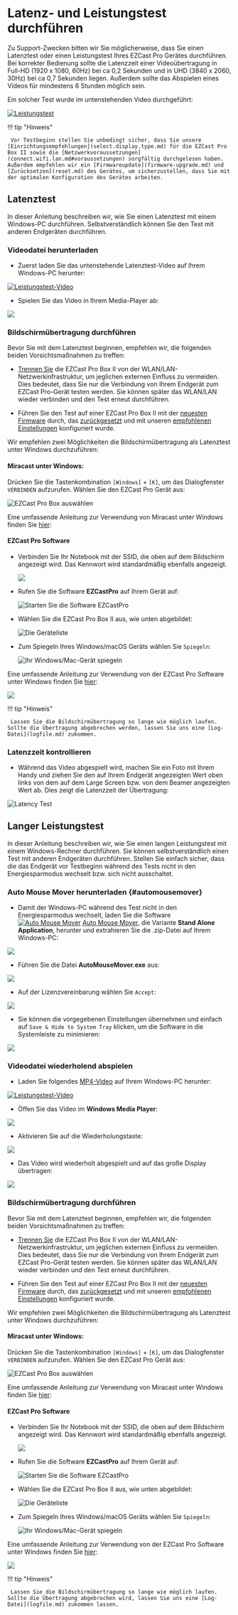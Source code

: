 # Latenz- und Leistungstest durchführen

Zu Support-Zwecken bitten wir Sie möglicherweise, dass Sie einen Latenztest oder einen Leistungstest Ihres EZCast Pro Gerätes durchführen. Bei korrekter Bedienung sollte die Latenzzeit einer Videoübertragung in Full-HD (1920 x 1080, 60Hz) bei ca 0,2 Sekunden und in UHD (3840 x 2060, 30Hz) bei ca 0,7 Sekunden liegen. Außerdem sollte das Abspielen eines Videos für mindestens 6 Stunden möglich sein.

Ein solcher Test wurde im untenstehenden Video durchgeführt:

[![Leistungstest](/assets/img/thumbnail.video.performancetest1.png "Leistungstest")](https://assets.stueber.de/videos/qp.u01.latencetest.mp4 "Leistungstest")

!!! tip "Hinweis"

     Vor Testbeginn stellen Sie unbedingt sicher, dass Sie unsere [Einrichtungsempfehlungen](select.display.type.md) für die EZCast Pro Box II sowie die [Netzwerkvoraussetzungen](connect.wifi.lan.md#voraussetzungen) sorgfältig durchgelesen haben. Außerdem empfehlen wir ein [Firmwareupdate](firmware-upgrade.md) und [Zurücksetzen](reset.md) des Gerätes, um sicherzustellen, dass Sie mit der optimalen Konfiguration des Gerätes arbeiten.
	 
## Latenztest

In dieser Anleitung beschreiben wir, wie Sie einen Latenztest mit einem Windows-PC durchführen. Selbstverständlich können Sie den Test mit anderen Endgeräten durchführen.

### Videodatei herunterladen

* Zuerst laden Sie das untenstehende Latenztest-Video auf Ihrem Windows-PC herunter:

[![Leistungstest-Video](/assets/img/thumbnail.video.performancetest2.png)](https://assets.stueber.de/videos/performancetest.mp4)

* Spielen Sie das Video in Ihrem Media-Player ab:

![](/assets/img/video.open.in.mediaplayer.png)

### Bildschirmübertragung durchführen

Bevor Sie mit dem Latenztest beginnen, empfehlen wir, die folgenden beiden Vorsichtsmaßnahmen zu treffen:

* [Trennen Sie](connect.wifi.lan.md#vom-wlan-trennen) die EZCast Pro Box II von der WLAN/LAN-Netzwerkinfrastruktur, um jeglichen externen Einfluss zu vermeiden. Dies bedeutet, dass Sie nur die Verbindung von Ihrem Endgerät zum EZCast Pro-Gerät testen werden. Sie können später das WLAN/LAN wieder verbinden und den Test erneut durchführen.

* Führen Sie den Test auf einer EZCast Pro Box II mit der [neuesten Firmware](firmware-upgrade.md) durch, das [zurückgesetzt](reset.md) und mit unseren [empfohlenen Einstellungen](reset.md#recommendedsettings) konfiguriert wurde.
	 
Wir empfehlen zwei Möglichkeiten die Bildschirmübertragung als Latenztest unter Windows durchzuführen:

#### Miracast unter Windows: 

Drücken Sie die Tastenkombination `[Windows]` + `[K]`, um das Dialogfenster `VERBINDEN` aufzurufen. Wählen Sie den EZCast Pro Gerät aus:

![EZCast Pro Box auswählen](/assets/img/ProIIStick-Windows_Miracast_Select_Device.jpg)

Eine umfassende Anleitung zur Verwendung von Miracast unter Windows finden Sie [hier](miracast.md#miracast-auf-windows):

#### EZCast Pro Software

* Verbinden Sie Ihr Notebook mit der SSID, die oben auf dem Bildschirm angezeigt wird. Das Kennwort wird standardmäßig ebenfalls angezeigt.

	![](/assets/img/proII.notebook.direct.connect.png)

* Rufen Sie die Software **EZCastPro** auf Ihrem Gerät auf:

    ![Starten Sie die Software EZCastPro](/assets/img/EZCastPro_Start_Software.png)

* Wählen Sie die EZCast Pro Box II aus, wie unten abgebildet:

    ![Die Geräteliste](/assets/img/mac-windows_device-list.png)

* Zum Spiegeln Ihres Windows/macOS Geräts wählen Sie `Spiegeln`:

    ![Ihr Windows/Mac-Gerät spiegeln](/assets/img/mac-windows_mirror.png)

Eine umfassende Anleitung zur Verwendung von der EZCast Pro Software unter Windows finden Sie [hier](quickstart.md#b-erweiterte-funktion-ezcast-pro-software):

![](/assets/img/QSG-TypeC.Windows.png)

!!! tip "Hinweis"

     Lassen Sie die Bildschirmübertragung so lange wie möglich laufen. Sollte die Übertragung abgebrochen werden, lassen Sie uns eine [Log-Datei](logfile.md) zukommen.

### Latenzzeit kontrollieren

* Während das Video abgespielt wird, machen Sie ein Foto mit Ihrem Handy und ziehen Sie den auf Ihrem Endgerät angezeigten Wert oben links von dem auf dem Large Screen bzw. von dem Beamer angezeigten Wert ab. Dies zeigt die Latenzzeit der Übertragung:

![Latency Test](/assets/img/latency.test.png)

## Langer Leistungstest

In dieser Anleitung beschreiben wir, wie Sie einen langen Leistungstest mit einem Windows-Rechner durchführen. Sie können selbstverständlich einen Test mit anderen Endgeräten durchführen. Stellen Sie einfach sicher, dass die das Endgerät vor Testbeginn während des Tests nicht in den Energiesparmodus wechselt bzw. sich nicht ausschaltet.

### Auto Mouse Mover herunterladen {#automousemover}

* Damit der Windows-PC während des Test nicht in den Energiesparmodus wechselt, laden Sie die Software [![Auto Mouse Mover](/assets/img/automousemover.icon.png)](https://www.murgee.com/auto-mouse-mover/) [Auto Mouse Mover](https://www.murgee.com/auto-mouse-mover/), die Variante **Stand Alone Application**, herunter und extrahieren Sie die .zip-Datei auf Ihrem Windows-PC:

![](/assets/img/automousemover.extract.png)

* Führen Sie die Datei **AutoMouseMover.exe** aus:

![](/assets/img/AutoMouseMover.exe.png)

* Auf der Lizenzvereinbarung wählen Sie `Accept`:

![](/assets/img/automousemover.agreement.png)

* Sie können die vorgegebenen Einstellungen übernehmen und einfach auf `Save & Hide to System Tray` klicken, um die Software in die Systemleiste zu minimieren:

![](/assets/img/automousemove.settings.png)

### Videodatei wiederholend abspielen

* Laden Sie folgendes [MP4-Video](https://assets.stueber.de/videos/performancetest.mp4) auf Ihrem Windows-PC herunter:

[![Leistungstest-Video](/assets/img/thumbnail.video.performancetest2.png)](https://assets.stueber.de/videos/performancetest.mp4)

* Öffen Sie das Video im **Windows Media Player**: 

![](/assets/img/video.open.in.mediaplayer.png)

* Aktivieren Sie auf die Wiederholungstaste:

![](/assets/img/mediaplayer.repeat.png)

* Das Video wird wiederholt abgespielt und auf das große Display übertragen:

![](/assets/img/video.playing.png)

### Bildschirmübertragung durchführen

Bevor Sie mit dem Latenztest beginnen, empfehlen wir, die folgenden beiden Vorsichtsmaßnahmen zu treffen:

* [Trennen Sie](connect.wifi.lan.md#vom-wlan-trennen) die EZCast Pro Box II von der WLAN/LAN-Netzwerkinfrastruktur, um jeglichen externen Einfluss zu vermeiden. Dies bedeutet, dass Sie nur die Verbindung von Ihrem Endgerät zum EZCast Pro-Gerät testen werden. Sie können später das WLAN/LAN wieder verbinden und den Test erneut durchführen.

* Führen Sie den Test auf einer EZCast Pro Box II mit der [neuesten Firmware](firmware-upgrade.md) durch, das [zurückgesetzt](reset.md) und mit unseren [empfohlenen Einstellungen](reset.md#recommendedsettings) konfiguriert wurde.
	 
Wir empfehlen zwei Möglichkeiten die Bildschirmübertragung als Latenztest unter Windows durchzuführen:

#### Miracast unter Windows: 

Drücken Sie die Tastenkombination `[Windows]` + `[K]`, um das Dialogfenster `VERBINDEN` aufzurufen. Wählen Sie den EZCast Pro Gerät aus:

![EZCast Pro Box auswählen](/assets/img/ProIIStick-Windows_Miracast_Select_Device.jpg)

Eine umfassende Anleitung zur Verwendung von Miracast unter Windows finden Sie [hier](miracast.md#miracast-auf-windows):

#### EZCast Pro Software

* Verbinden Sie Ihr Notebook mit der SSID, die oben auf dem Bildschirm angezeigt wird. Das Kennwort wird standardmäßig ebenfalls angezeigt.

	![](/assets/img/proII.notebook.direct.connect.png)

* Rufen Sie die Software **EZCastPro** auf Ihrem Gerät auf:

    ![Starten Sie die Software EZCastPro](/assets/img/EZCastPro_Start_Software.png)

* Wählen Sie die EZCast Pro Box II aus, wie unten abgebildet:

    ![Die Geräteliste](/assets/img/mac-windows_device-list.png)

* Zum Spiegeln Ihres Windows/macOS Geräts wählen Sie `Spiegeln`:

    ![Ihr Windows/Mac-Gerät spiegeln](/assets/img/mac-windows_mirror.png)

Eine umfassende Anleitung zur Verwendung von der EZCast Pro Software unter Windows finden Sie [hier](quickstart.md#b-erweiterte-funktion-ezcast-pro-software):

![](/assets/img/QSG-TypeC.Windows.png)

!!! tip "Hinweis"

     Lassen Sie die Bildschirmübertragung so lange wie möglich laufen. Sollte die Übertragung abgebrochen wird, lassen Sie uns eine [Log-Datei](logfile.md) zukommen lassen.